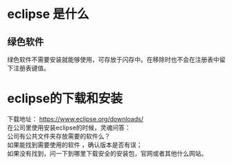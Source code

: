 # eclipse 是什么

## 绿色软件
绿色软件不需要安装就能够使用，可存放于闪存中。在移除时也不会在注册表中留下注册表键值。
# eclipse的下载和安装
下载地址： https://www.eclipse.org/downloads/  
在公司里使用安装eclipse的时候，灵魂问答：  
公司有公共文件夹存放需要的软件么？  
如果能找到需要使用的软件 ，确认版本是否有误；  
如果没有找到，问一下到哪里下载安全的安装包，官网或者其他什么网站。  
